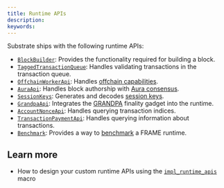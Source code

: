 ```yaml
---
title: Runtime APIs
description:
keywords:
---
```


Substrate ships with the following runtime APIs:

- [`BlockBuilder`](https://paritytech.github.io/substrate/master/sp_block_builder/trait.BlockBuilder.html): Provides the functionality required for building a block.
- [`TaggedTransactionQueue`](https://paritytech.github.io/substrate/master/sp_transaction_pool/runtime_api/trait.TaggedTransactionQueue.html): Handles validating transactions in the transaction queue.
- [`OffchainWorkerApi`](https://paritytech.github.io/substrate/master/sp_offchain/trait.OffchainWorkerApi.html): Handles [offchain capabilities](/main-docs/fundamentals/offchain-operations/).
- [`AuraApi`](https://paritytech.github.io/substrate/master/sp_consensus_aura/trait.AuraApi.html): Handles block authorship with [Aura consensus](/main-docs/fundamentals/consensus/).
- [`SessionKeys`](https://paritytech.github.io/substrate/master/sp_session/trait.SessionKeys.html): Generates and decodes [session keys](/main-docs/fundamentals/accounts-addresses-keys/).
- [`GrandpaApi`](https://paritytech.github.io/substrate/master/sp_finality_grandpa/trait.GrandpaApi.html): Integrates the [GRANDPA](/main-docs/fundamentals/consensus/) finality gadget into the runtime.
- [`AccountNonceApi`](https://paritytech.github.io/substrate/master/frame_system_rpc_runtime_api/trait.AccountNonceApi.html): Handles querying transaction indices.
- [`TransactionPaymentApi`](https://paritytech.github.io/substrate/master/pallet_transaction_payment_rpc_runtime_api/trait.TransactionPaymentApi.html): Handles querying information about transactions.
- [`Benchmark`](https://paritytech.github.io/substrate/master/frame_benchmarking/trait.Benchmark.html): Provides a way to [benchmark](/main-docs/test/benchmark/) a FRAME runtime.

## Learn more

- How to design your custom runtime APIs using the [`impl_runtime_apis`](https://paritytech.github.io/substrate/master/sp_api/macro.impl_runtime_apis.html) macro
